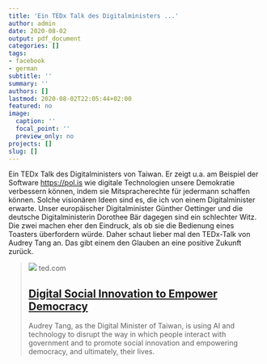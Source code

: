 ```yaml
---
title: 'Ein TEDx Talk des Digitalministers ...'
author: admin
date: 2020-08-02
output: pdf_document
categories: []
tags:
- facebook
- german
subtitle: ''
summary: ''
authors: []
lastmod: 2020-08-02T22:05:44+02:00
featured: no
image:
  caption: ''
  focal_point: ''
  preview_only: no
projects: []
slug: []
---
```

Ein TEDx Talk des Digitalministers von Taiwan. Er zeigt u.a. am Beispiel der Software https://pol.is wie digitale Technologien unsere Demokratie verbessern können, indem sie Mitspracherechte für jedermann schaffen können. Solche visionären Ideen sind es, die ich von einem Digitalminister erwarte. Unser europäischer Digitalminister Günther Oettinger und die deutsche Digitalministerin Dorothee Bär dagegen sind ein schlechter Witz. Die zwei machen eher den Eindruck, als ob sie die Bedienung eines Toasters überfordern würde. Daher schaut lieber mal den TEDx-Talk von Audrey Tang an. Das gibt einem den Glauben an eine positive Zukunft zurück.
> [![](https://pi.tedcdn.com/r/talkstar-photos.s3.amazonaws.com/uploads/4d44df42-f012-4fd3-98b4-959cfaba0e4b/mqdefault.jpg?c=1050%2C550&w=1050)](https://www.ted.com/talks/audrey_tang_digital_social_innovation_to_empower_democracy)
> ted.com
> ## [Digital Social Innovation to Empower Democracy](https://www.ted.com/talks/audrey_tang_digital_social_innovation_to_empower_democracy)
>
>Audrey Tang, as the Digital Minister of Taiwan, is using AI and technology to disrupt the way in which people interact with government and to promote social innovation and empowering democracy, and ultimately, their lives.

